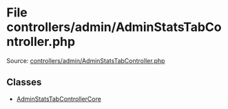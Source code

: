 File controllers/admin/AdminStatsTabController.php
=========

Source: [controllers/admin/AdminStatsTabController.php](https://github.com/PrestaShop/PrestaShop/blob/1.6.0.12/controllers/admin/AdminStatsTabController.php)


Classes
-------

* [AdminStatsTabControllerCore](class.AdminStatsTabControllerCore.md)

